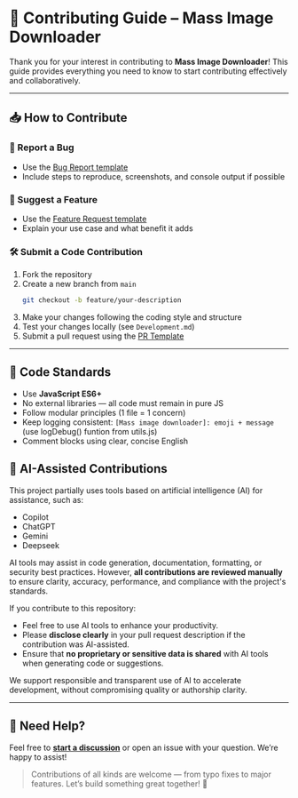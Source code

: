# 🤝 Contributing Guide – Mass Image Downloader

Thank you for your interest in contributing to **Mass Image Downloader**!
This guide provides everything you need to know to start contributing effectively and collaboratively.

---

## 📥 How to Contribute

### 🐛 Report a Bug

- Use the [Bug Report template](.github/ISSUE_TEMPLATE/bug_report.md)
- Include steps to reproduce, screenshots, and console output if possible

### 🌟 Suggest a Feature

- Use the [Feature Request template](.github/ISSUE_TEMPLATE/feature_request.md)
- Explain your use case and what benefit it adds

### 🛠 Submit a Code Contribution

1. Fork the repository
2. Create a new branch from `main`
   ```bash
   git checkout -b feature/your-description
   ```
3. Make your changes following the coding style and structure
4. Test your changes locally (see `Development.md`)
5. Submit a pull request using the [PR Template](.github/PULL_REQUEST_TEMPLATE.md)

---

## 📐 Code Standards

- Use **JavaScript ES6+**
- No external libraries — all code must remain in pure JS
- Follow modular principles (1 file = 1 concern)
- Keep logging consistent: `[Mass image downloader]: emoji + message` (use logDebug() funtion from utils.js)
- Comment blocks using clear, concise English

## 🤖 AI-Assisted Contributions 

This project partially uses tools based on artificial intelligence (AI) for assistance, such as: 

- Copilot 
- ChatGPT 
- Gemini 
- Deepseek 

AI tools may assist in code generation, documentation, formatting, or security best practices. 
However, **all contributions are reviewed manually** to ensure clarity, accuracy, performance, and compliance with the project's standards. 

If you contribute to this repository: 

- Feel free to use AI tools to enhance your productivity. 
- Please **disclose clearly** in your pull request description if the contribution was AI-assisted. 
- Ensure that **no proprietary or sensitive data is shared** with AI tools when generating code or suggestions. 

We support responsible and transparent use of AI to accelerate development, without compromising quality or authorship clarity. 

---

## 💬 Need Help?

Feel free to **[start a discussion](https://github.com/del-Pacifico/mass-image-downloader/discussions)** or open an issue with your question. We’re happy to assist!

> Contributions of all kinds are welcome — from typo fixes to major features. Let’s build something great together! 🚀
